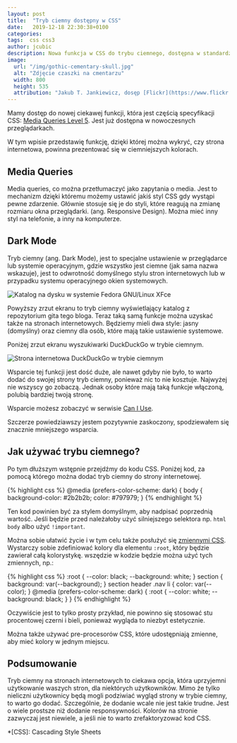 ```yaml
---
layout: post
title:  "Tryb ciemny dostępny w CSS"
date:   2019-12-18 22:30:38+0100
categories:
tags:  css css3
author: jcubic
description: Nowa funkcja w CSS do trybu ciemnego, dostępna w standardzie CSS w module Media Query Level 5.
image:
  url: "/img/gothic-cementary-skull.jpg"
  alt: "Zdjęcie czaszki na cmentarzu"
  width: 800
  height: 535
  attribution: "Jakub T. Jankiewicz, dosęp [Flickr](https://www.flickr.com/photos/jcubic/40933257345), licencja [CC-BY-SA](https://creativecommons.org/licenses/by-sa/2.0/)"
---
```


Mamy dostęp do nowej ciekawej funkcji, która jest częścią specyfikacji CSS:
[Media Queries Level 5](https://drafts.csswg.org/mediaqueries-5/#prefers-color-scheme).
Jest już dostępna w nowoczesnych przeglądarkach.

W tym wpisie przedstawię funkcję, dzięki której można wykryć, czy strona internetowa, powinna prezentować się
w ciemniejszych kolorach.

<!-- more -->

## Media Queries

Media queries, co można przetłumaczyć jako zapytania o media. Jest to mechanizm
dzięki któremu możemy ustawić jakiś styl CSS gdy wystąpi pewne zdarzenie.
Głównie stosuje się je do styli, które reagują na zmianę rozmiaru okna przeglądarki.
(ang. Responsive Design). Można mieć inny styl na telefonie, a inny na komputerze.

## Dark Mode

Tryb ciemny (ang. Dark Mode), jest to specjalne ustawienie w przeglądarce lub systemie
operacyjnym, gdzie wszystko jest ciemne (jak sama nazwa wskazuje), jest to odwrotność domyślnego
stylu stron internetowych lub w przypadku systemu operacyjnego okien systemowych.

![Katalog na dysku w systemie Fedora GNU/Linux XFce](/img/dark-mode.jpg)

Powyższy zrzut ekranu to tryb ciemny wyświetlający katalog z repozytorium gita
tego bloga. Teraz taką samą funkcje można uzyskać także na stronach internetowych.
Będziemy mieli dwa style: jasny (domyślny) oraz ciemny dla osób, które mają takie ustawienie
systemowe.

Poniżej zrzut ekranu wyszukiwarki DuckDuckGo w trybie ciemnym.

![Strona internetowa DuckDuckGo w trybie ciemnym](/img/duck-duck-go-dark-mode.jpg)

Wsparcie tej funkcji jest dość duże, ale nawet gdyby nie było, to warto dodać
do swojej strony tryb ciemny, ponieważ nic to nie kosztuje. Najwyżej nie wszyscy
go zobaczą. Jednak osoby które mają taką funkcje włączoną, polubią bardziej twoją stronę.

Wsparcie możesz zobaczyć w serwisie
[Can I Use](https://caniuse.com/#feat=prefers-color-scheme).

Szczerze powiedziawszy jestem pozytywnie zaskoczony, spodziewałem się znacznie mniejszego wsparcia.

## Jak używać trybu ciemnego?

Po tym dłuższym wstępnie przejdźmy do kodu CSS. Poniżej kod, za pomocą którego można dodać tryb
ciemny do strony internetowej.


{% highlight css %}
@media (prefers-color-scheme: dark) {
    body {
        background-color: #2b2b2b;
        color: #797979;
    }
{% endhighlight %}

Ten kod powinien być za stylem domyślnym, aby nadpisać poprzednią wartość. Jeśli będzie przed
należałoby użyć silniejszego selektora np. `html body` albo użyć `!important`.

Można sobie ułatwić życie i w tym celu także posłużyć się [zmiennymi CSS](/2016/12/zmienne-css.html). Wystarczy
sobie zdefiniować kolory dla elementu `:root`, który będzie zawierał całą kolorystykę. wszędzie w
kodzie będzie można użyć tych zmiennych, np.:

{% highlight css %}
:root {
    --color: black;
    --background: white;
}
section {
    background: var(--background);
}
section header .nav li {
    color: var(--color);
}
@media (prefers-color-scheme: dark) {
    :root {
        --color: white;
        --background: black;
    }
}
{% endhighlight %}

Oczywiście jest to tylko prosty przykład, nie powinno się stosować stu procentowej czerni i bieli,
ponieważ wygląda to niezbyt estetycznie.

Można także używać pre-procesorów CSS, które udostępniają zmienne, aby mieć kolory w jednym miejscu.

## Podsumowanie

Tryb ciemny na stronach internetowych to ciekawa opcja, która uprzyjemni użytkowanie waszych stron,
dla niektórych użytkowników. Mimo że tylko nieliczni użytkownicy będą mogli podziwiać wygląd
strony w trybie ciemny, to warto go dodać. Szczególnie, że dodanie wcale nie jest takie trudne.
Jest o wiele prostsze niż dodanie responsywności. Kolorów na stronie zazwyczaj jest niewiele,
a jeśli nie to warto zrefaktoryzować kod CSS.

*[CSS]: Cascading Style Sheets
